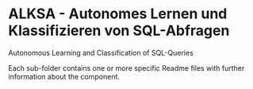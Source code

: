# ALKSA - Autonomes Lernen und Klassifizieren von SQL-Abfragen

Autonomous Learning and Classification of SQL-Queries

Each sub-folder contains one or more specific Readme files with further information about the component.
